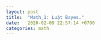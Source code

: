 ```yaml
---
layout: post
title:  "Math_1: Luật Bayes."
date:   2020-02-09 22:57:14 +0700
categories: math
---
```


<p><SCRIPT SRC='https://cdn.mathjax.org/mathjax/latest/MathJax.js?config=TeX-AMS-MML_HTMLorMML'></SCRIPT>
<SCRIPT>MathJax.Hub.Config({ tex2jax: { inlineMath: [['$', '$'], ['\\(', '\\)']] } })</SCRIPT>

<head>
    <title>Luật Bayes</title>
    <style type="text/css">
        .ngu {
            margin-right: 10px;
        }
    </style>
    <style>
        div {
            margin-bottom: 15px;
            padding: 4px 12px;
        }

        .note {
            background-color: #ddffdd;
            border-left: 6px solid #4CAF50;
        }
    </style>
</head>

<body>
    <p><b>Luật Bayes</b> là cơ sở của <b>hệ thống loại trừ</b> và <b>mạng Bayes</b> mà mình sẽ đề cập đên đến sau này.
    </p>
    <p>Nhắc lại <b>xác suất có điều kiện:</b></p>
    $$P(A|B) = \frac{P(AB)}{P(B)}$$
    <p><b>Định luật tổng xác suất:</b> Coi
        <?xml version="1.0" encoding="utf-8" standalone="no"?>
        <math xmlns="http://www.w3.org/1998/Math/MathML" title="A_1, A_2,...,A_k ">
            <mrow>
                <msub>
                    <mrow>
                        <mi>A</mi>
                    </mrow>
                    <mrow>
                        <mn>1</mn>
                    </mrow>
                </msub>
                <mo>,</mo>
                <msub>
                    <mrow>
                        <mi>A</mi>
                    </mrow>
                    <mrow>
                        <mn>2</mn>
                    </mrow>
                </msub>
                <mo>,</mo>
                <mi>.</mi>
                <mi>.</mi>
                <mi>.</mi>
                <mo>,</mo>
                <msub>
                    <mrow>
                        <mi>A</mi>
                    </mrow>
                    <mrow>
                        <mi>k</mi>
                    </mrow>
                </msub>
            </mrow>
        </math>, là các phần nhỏ của không gian mẫu Ω, , Ω=
        <?xml version="1.0" encoding="utf-8" standalone="no"?>
        <math xmlns="http://www.w3.org/1998/Math/MathML" title="\cup_{j=1}^kA_j ">
            <mrow>
                <msubsup>
                    <mo>∪</mo>
                    <mrow>
                        <mi>j</mi>
                        <mo>=</mo>
                        <mn>1</mn>
                    </mrow>
                    <mrow>
                        <mi>k</mi>
                    </mrow>
                </msubsup>
                <msub>
                    <mrow>
                        <mi>A</mi>
                    </mrow>
                    <mrow>
                        <mi>j</mi>
                    </mrow>
                </msub>
            </mrow>
        </math>,

        <?xml version="1.0" encoding="utf-8" standalone="no"?>
        <math xmlns="http://www.w3.org/1998/Math/MathML" title="\varnothing=\cap_{j=1}^kA_j ">
            <mrow>
                <mo>∅</mo>
                <mo>=</mo>
                <msubsup>
                    <mo>∩</mo>
                    <mrow>
                        <mi>j</mi>
                        <mo>=</mo>
                        <mn>1</mn>
                    </mrow>
                    <mrow>
                        <mi>k</mi>
                    </mrow>
                </msubsup>
                <msub>
                    <mrow>
                        <mi>A</mi>
                    </mrow>
                    <mrow>
                        <mi>j</mi>
                    </mrow>
                </msub>
            </mrow>
        </math> và biến cố
        <?xml version="1.0" encoding="utf-8" standalone="no"?>
        <math xmlns="http://www.w3.org/1998/Math/MathML" title="B ">
            <mrow>
                <mi>B</mi>
            </mrow>
        </math> bất kì, ta có:</p>
    $$P(B)=\displaystyle \sum_{i=1}^kP(B|A_i)P(A_i)$$
    <ul>
        <li><i>Chứng minh:</i> Định nghĩa
            <?xml version="1.0" encoding="utf-8" standalone="no"?>
            <math xmlns="http://www.w3.org/1998/Math/MathML" title="C_j=BA_j ">
                <mrow>
                    <msub>
                        <mrow>
                            <mi>C</mi>
                        </mrow>
                        <mrow>
                            <mi>j</mi>
                        </mrow>
                    </msub>
                    <mo>=</mo>
                    <mi>B</mi>
                    <msub>
                        <mrow>
                            <mi>A</mi>
                        </mrow>
                        <mrow>
                            <mi>j</mi>
                        </mrow>
                    </msub>
                </mrow>
            </math>, ta có
            <?xml version="1.0" encoding="utf-8" standalone="no"?>
            <math xmlns="http://www.w3.org/1998/Math/MathML" title="C_1,...,C_k ">
                <mrow>
                    <msub>
                        <mrow>
                            <mi>C</mi>
                        </mrow>
                        <mrow>
                            <mn>1</mn>
                        </mrow>
                    </msub>
                    <mo>,</mo>
                    <mi>.</mi>
                    <mi>.</mi>
                    <mi>.</mi>
                    <mo>,</mo>
                    <msub>
                        <mrow>
                            <mi>C</mi>
                        </mrow>
                        <mrow>
                            <mi>k</mi>
                        </mrow>
                    </msub>
                </mrow>
            </math>
            không giao nhau và
            <?xml version="1.0" encoding="utf-8" standalone="no"?>
            <math xmlns="http://www.w3.org/1998/Math/MathML" title="B=\cup_{j=1}^kC_j ">
                <mrow>
                    <mi>B</mi>
                    <mo>=</mo>
                    <msubsup>
                        <mo>∪</mo>
                        <mrow>
                            <mi>j</mi>
                            <mo>=</mo>
                            <mn>1</mn>
                        </mrow>
                        <mrow>
                            <mi>k</mi>
                        </mrow>
                    </msubsup>
                    <msub>
                        <mrow>
                            <mi>C</mi>
                        </mrow>
                        <mrow>
                            <mi>j</mi>
                        </mrow>
                    </msub>
                </mrow>
            </math>, do đó:
            $$P(B) = \sum_{j}P(C_j)= \sum_{j}P(BA_j)=\sum_{j}P(B|A_j)P(A_j)$$</li>
    </ul>
    <P><strong>Luật Bayes: </strong>Với các
        <?xml version="1.0" encoding="utf-8" standalone="no"?>
        <math xmlns="http://www.w3.org/1998/Math/MathML" title="A_1, A_2,...,A_k ">
            <mrow>
                <msub>
                    <mrow>
                        <mi>A</mi>
                    </mrow>
                    <mrow>
                        <mn>1</mn>
                    </mrow>
                </msub>
                <mo>,</mo>
                <msub>
                    <mrow>
                        <mi>A</mi>
                    </mrow>
                    <mrow>
                        <mn>2</mn>
                    </mrow>
                </msub>
                <mo>,</mo>
                <mi>.</mi>
                <mi>.</mi>
                <mi>.</mi>
                <mo>,</mo>
                <msub>
                    <mrow>
                        <mi>A</mi>
                    </mrow>
                    <mrow>
                        <mi>k</mi>
                    </mrow>
                </msub>
            </mrow>
        </math>, Ω,
        <?xml version="1.0" encoding="utf-8" standalone="no"?>
        <math xmlns="http://www.w3.org/1998/Math/MathML" title="B ">
            <mrow>
                <mi>B</mi>
            </mrow>
        </math> được định nghĩa ở trên, ta có: $$P(A_i|B) = \frac{P(B|A_i)P(A_i)}{\sum_{j}P(B|A_j)P(A_j)}$$</P>
    <ul>
        <li><i>Chứng minh:</i> $$P(A_i|B) =\frac{P(BA_i)}{P(B)}=\frac{P(B|A_i)P(A_i)}{P(B)}
            =\frac{P(B|A_i)P(A_i)}{\sum_{j}P(B|A_j)P(A_j)}$$</li>
    </ul>
    
    <P><b>Ví dụ:</b> Định nghĩa một email gồm
        <?xml version="1.0" encoding="utf-8" standalone="no"?>
        <math xmlns="http://www.w3.org/1998/Math/MathML" title="A_1=&quot;spam&quot; ">
            <mrow>
                <msub>
                    <mrow>
                        <mi>A</mi>
                    </mrow>
                    <mrow>
                        <mn>1</mn>
                    </mrow>
                </msub>
                <mo>=</mo>
                <mi>"</mi>
                <mi>s</mi>
                <mi>p</mi>
                <mi>a</mi>
                <mi>m</mi>
                <mi>"</mi>
            </mrow>
        </math>,
        <?xml version="1.0" encoding="utf-8" standalone="no"?>
        <math xmlns="http://www.w3.org/1998/Math/MathML" title="A_2=&quot;not spam&quot; ">
            <mrow>
                <msub>
                    <mrow>
                        <mi>A</mi>
                    </mrow>
                    <mrow>
                        <mn>2</mn>
                    </mrow>
                </msub>
                <mo>=</mo>
                <mi>"</mi>
                <mi>n</mi>
                <mi>o</mi>
                <mi>t</mi>
                <mi>s</mi>
                <mi>p</mi>
                <mi>a</mi>
                <mi>m</mi>
                <mi>"</mi>
            </mrow>
        </math>. Theo kinh nghiệm, ta có
        <?xml version="1.0" encoding="utf-8" standalone="no"?>
        <math xmlns="http://www.w3.org/1998/Math/MathML" title="P(A_1)=0.3 ">
            <mrow>
                <mi>P</mi>
                <mo maxsize="1">(</mo>
                <msub>
                    <mrow>
                        <mi>A</mi>
                    </mrow>
                    <mrow>
                        <mn>1</mn>
                    </mrow>
                </msub>
                <mo maxsize="1">)</mo>
                <mo>=</mo>
                <mn>0</mn>
                <mi>.</mi>
                <mn>3</mn>
            </mrow>
        </math> và
        <?xml version="1.0" encoding="utf-8" standalone="no"?>
        <math xmlns="http://www.w3.org/1998/Math/MathML" title="P(A_2)=0.7 ">
            <mrow>
                <mi>P</mi>
                <mo maxsize="1">(</mo>
                <msub>
                    <mrow>
                        <mi>A</mi>
                    </mrow>
                    <mrow>
                        <mn>2</mn>
                    </mrow>
                </msub>
                <mo maxsize="1">)</mo>
                <mo>=</mo>
                <mn>0</mn>
                <mi>.</mi>
                <mn>7</mn>
            </mrow>
        </math>. Gọi <i>B</i> là biến cố có từ "làm giàu" trong một email. Theo kinh nghiệm:
        <?xml version="1.0" encoding="utf-8" standalone="no"?>
        <math xmlns="http://www.w3.org/1998/Math/MathML" title="P(B|A_1)=0.9 ">
            <mrow>
                <mi>P</mi>
                <mo maxsize="1">(</mo>
                <mi>B</mi>
                <mo>|</mo>
                <msub>
                    <mrow>
                        <mi>A</mi>
                    </mrow>
                    <mrow>
                        <mn>1</mn>
                    </mrow>
                </msub>
                <mo maxsize="1">)</mo>
                <mo>=</mo>
                <mn>0</mn>
                <mi>.</mi>
                <mn>9</mn>
            </mrow>
        </math> và
        <?xml version="1.0" encoding="utf-8" standalone="no"?>
        <math xmlns="http://www.w3.org/1998/Math/MathML" title="P(B|A_2)=0.05 ">
            <mrow>
                <mi>P</mi>
                <mo maxsize="1">(</mo>
                <mi>B</mi>
                <mo>|</mo>
                <msub>
                    <mrow>
                        <mi>A</mi>
                    </mrow>
                    <mrow>
                        <mn>2</mn>
                    </mrow>
                </msub>
                <mo maxsize="1">)</mo>
                <mo>=</mo>
                <mn>0</mn>
                <mi>.</mi>
                <mn>0</mn>
                <mn>5</mn>
            </mrow>
        </math>. Vậy nếu bạn nhận được một email có từ "làm giàu" thì xác suất nó là "spam" là bao nhiêu?</P>
    <ul>
        <li><i>Lời giải: $$P(A_1|B) = \frac{P(B|A_1)P(A_1)}{P(B|A_1)P(A_1)+P(B|A_2)P(A_2)}\approx 0.89$$</i></li>
    </ul>



</body>
</p>


